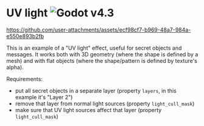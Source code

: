 # UV light ![Godot v4.3](https://img.shields.io/badge/godot-v4.3-%23478cbf)

https://github.com/user-attachments/assets/ecf98cf7-b969-48a7-984a-e550e893b2fb

This is an example of a "UV light" effect, useful for secret objects and messages.
It works both with 3D geometry (where the shape is defined by a mesh) and with flat objects (where the shape/pattern is defined by texture's alpha).

Requirements:
* put all secret objects in a separate layer (property `layers`, in this example it's "Layer 2")
* remove that layer from normal light sources (property `light_cull_mask`)
* make sure that UV light sources affect that layer (property `light_cull_mask`)
